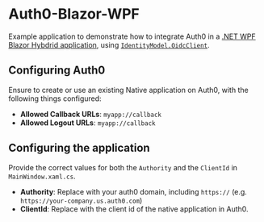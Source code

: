 # Auth0-Blazor-WPF
Example application to demonstrate how to integrate Auth0 in a [.NET WPF Blazor Hybdrid application](https://learn.microsoft.com/en-us/aspnet/core/blazor/hybrid/tutorials/wpf), using [`IdentityModel.OidcClient`](https://www.nuget.org/packages/IdentityModel.OidcClient).

## Configuring Auth0

Ensure to create or use an existing Native application on Auth0, with the following things configured:

- **Allowed Callback URLs**: `myapp://callback`
- **Allowed Logout URLs**: `myapp://callback`

## Configuring the application

Provide the correct values for both the `Authority` and the `ClientId` in `MainWindow.xaml.cs`.

- **Authority**: Replace with your auth0 domain, including `https://` (e.g. `https://your-company.us.auth0.com`)
- **ClientId**: Replace with the client id of the native application in Auth0.